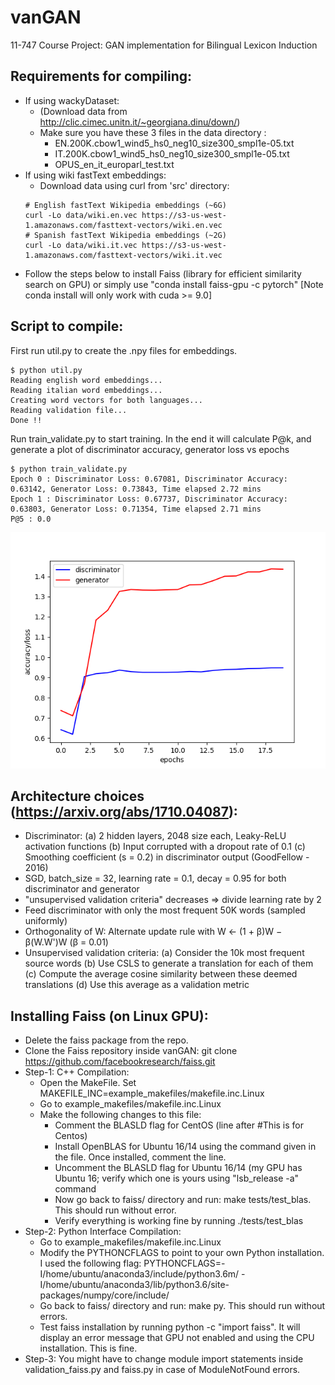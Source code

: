 # vanGAN
11-747 Course Project: GAN implementation for Bilingual Lexicon Induction

Requirements for compiling:
------------------------------
- If using wackyDataset:
    - (Download data from http://clic.cimec.unitn.it/~georgiana.dinu/down/)
    - Make sure you have these 3 files in the data directory :
        - EN.200K.cbow1_wind5_hs0_neg10_size300_smpl1e-05.txt
        - IT.200K.cbow1_wind5_hs0_neg10_size300_smpl1e-05.txt
        - OPUS_en_it_europarl_test.txt
- If using wiki fastText embeddings:
    - Download data using curl from 'src' directory:
    ```
    # English fastText Wikipedia embeddings (~6G)
    curl -Lo data/wiki.en.vec https://s3-us-west-1.amazonaws.com/fasttext-vectors/wiki.en.vec
    # Spanish fastText Wikipedia embeddings (~2G)
    curl -Lo data/wiki.it.vec https://s3-us-west-1.amazonaws.com/fasttext-vectors/wiki.it.vec
    ```
- Follow the steps below to install Faiss (library for efficient similarity search on GPU)
  or simply use "conda install faiss-gpu -c pytorch" [Note conda install will only work with cuda >= 9.0]

Script to compile:
------------------------------
First run util.py to create the .npy files for embeddings.
```
$ python util.py
Reading english word embeddings...
Reading italian word embeddings...
Creating word vectors for both languages...
Reading validation file...
Done !!
```
Run train_validate.py to start training. In the end it will calculate P@k, and generate a plot of discriminator accuracy, generator loss vs epochs 
```
$ python train_validate.py
Epoch 0 : Discriminator Loss: 0.67081, Discriminator Accuracy: 0.63142, Generator Loss: 0.73843, Time elapsed 2.72 mins
Epoch 1 : Discriminator Loss: 0.67737, Discriminator Accuracy: 0.63803, Generator Loss: 0.71354, Time elapsed 2.71 mins
P@5 : 0.0
```
![alt text](https://github.com/MysteryVaibhav/vanGAN/blob/gan/src/d_g.png)

Architecture choices (https://arxiv.org/abs/1710.04087):
------------------------------
- Discriminator:
    (a) 2 hidden layers, 2048 size each, Leaky-ReLU activation functions
    (b) Input corrupted with a dropout rate of 0.1
    (c) Smoothing coefficient (s = 0.2) in discriminator output (GoodFellow - 2016)
- SGD, batch_size = 32, learning rate = 0.1, decay = 0.95 for both discriminator and generator
- "unsupervised validation criteria" decreases => divide learning rate by 2
- Feed discriminator with only the most frequent 50K words (sampled uniformly)
- Orthogonality of W: Alternate update rule with W ← (1 + β)W − β(W.W')W (β = 0.01)
- Unsupervised validation criteria:
    (a) Consider the 10k most frequent source words
    (b) Use CSLS to generate a translation for each of them
    (c) Compute the average cosine similarity between these deemed translations
    (d) Use this average as a validation metric

Installing Faiss (on Linux GPU):
------------------------------
- Delete the faiss package from the repo.
- Clone the Faiss repository inside vanGAN: git clone https://github.com/facebookresearch/faiss.git
- Step-1: C++ Compilation:
    - Open the MakeFile. Set MAKEFILE_INC=example_makefiles/makefile.inc.Linux
    - Go to example_makefiles/makefile.inc.Linux
    - Make the following changes to this file:
        - Comment the BLASLD flag for CentOS (line after #This is for Centos)
        - Install OpenBLAS for Ubuntu 16/14 using the command given in the file. Once installed, comment the line.
        - Uncomment the BLASLD flag for Ubuntu 16/14 (my GPU has Ubuntu 16; verify which one is yours using "lsb_release -a" command
        - Now go back to faiss/ directory and run: make tests/test_blas. This should run without error.
        - Verify everything is working fine by running ./tests/test_blas
- Step-2: Python Interface Compilation:
    - Go to example_makefiles/makefile.inc.Linux
    - Modify the PYTHONCFLAGS to point to your own Python installation. I used the following flag:
        PYTHONCFLAGS=-I/home/ubuntu/anaconda3/include/python3.6m/ -I/home/ubuntu/anaconda3/lib/python3.6/site-packages/numpy/core/include/
    - Go back to faiss/ directory and run: make py. This should run without errors.
    - Test faiss installation by running python -c "import faiss". It will display an error message that GPU not enabled and using the CPU installation. This is fine.
- Step-3: You might have to change module import statements inside validation_faiss.py and faiss.py in case of ModuleNotFound errors.
